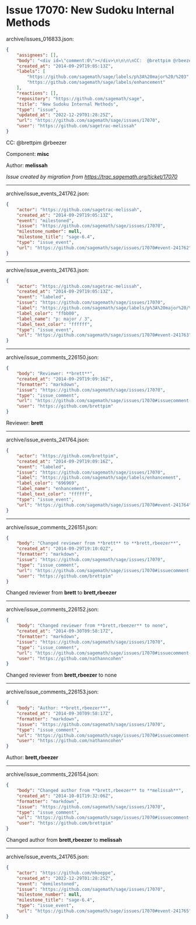# Issue 17070: New Sudoku Internal Methods

archive/issues_016833.json:
```json
{
    "assignees": [],
    "body": "<div id=\"comment:0\"></div>\n\n\n\nCC:  @brettpim @rbeezer\n\nComponent: **misc**\n\nAuthor: **melissah**\n\n_Issue created by migration from https://trac.sagemath.org/ticket/17070_\n\n",
    "created_at": "2014-09-29T19:05:13Z",
    "labels": [
        "https://github.com/sagemath/sage/labels/p%3A%20major%20/%203",
        "https://github.com/sagemath/sage/labels/enhancement"
    ],
    "reactions": [],
    "repository": "https://github.com/sagemath/sage",
    "title": "New Sudoku Internal Methods",
    "type": "issue",
    "updated_at": "2022-12-29T01:28:25Z",
    "url": "https://github.com/sagemath/sage/issues/17070",
    "user": "https://github.com/sagetrac-melissah"
}
```
<div id="comment:0"></div>



CC:  @brettpim @rbeezer

Component: **misc**

Author: **melissah**

_Issue created by migration from https://trac.sagemath.org/ticket/17070_





---

archive/issue_events_241762.json:
```json
{
    "actor": "https://github.com/sagetrac-melissah",
    "created_at": "2014-09-29T19:05:13Z",
    "event": "milestoned",
    "issue": "https://github.com/sagemath/sage/issues/17070",
    "milestone_number": null,
    "milestone_title": "sage-6.4",
    "type": "issue_event",
    "url": "https://github.com/sagemath/sage/issues/17070#event-241762"
}
```



---

archive/issue_events_241763.json:
```json
{
    "actor": "https://github.com/sagetrac-melissah",
    "created_at": "2014-09-29T19:05:13Z",
    "event": "labeled",
    "issue": "https://github.com/sagemath/sage/issues/17070",
    "label": "https://github.com/sagemath/sage/labels/p%3A%20major%20/%203",
    "label_color": "ffbb00",
    "label_name": "p: major / 3",
    "label_text_color": "ffffff",
    "type": "issue_event",
    "url": "https://github.com/sagemath/sage/issues/17070#event-241763"
}
```



---

archive/issue_comments_226150.json:
```json
{
    "body": "Reviewer: **brett**",
    "created_at": "2014-09-29T19:09:16Z",
    "formatter": "markdown",
    "issue": "https://github.com/sagemath/sage/issues/17070",
    "type": "issue_comment",
    "url": "https://github.com/sagemath/sage/issues/17070#issuecomment-226150",
    "user": "https://github.com/brettpim"
}
```

Reviewer: **brett**



---

archive/issue_events_241764.json:
```json
{
    "actor": "https://github.com/brettpim",
    "created_at": "2014-09-29T19:09:16Z",
    "event": "labeled",
    "issue": "https://github.com/sagemath/sage/issues/17070",
    "label": "https://github.com/sagemath/sage/labels/enhancement",
    "label_color": "696969",
    "label_name": "enhancement",
    "label_text_color": "ffffff",
    "type": "issue_event",
    "url": "https://github.com/sagemath/sage/issues/17070#event-241764"
}
```



---

archive/issue_comments_226151.json:
```json
{
    "body": "Changed reviewer from **brett** to **brett,rbeezer**",
    "created_at": "2014-09-29T19:10:02Z",
    "formatter": "markdown",
    "issue": "https://github.com/sagemath/sage/issues/17070",
    "type": "issue_comment",
    "url": "https://github.com/sagemath/sage/issues/17070#issuecomment-226151",
    "user": "https://github.com/brettpim"
}
```

Changed reviewer from **brett** to **brett,rbeezer**



---

archive/issue_comments_226152.json:
```json
{
    "body": "Changed reviewer from **brett,rbeezer** to none",
    "created_at": "2014-09-30T09:58:17Z",
    "formatter": "markdown",
    "issue": "https://github.com/sagemath/sage/issues/17070",
    "type": "issue_comment",
    "url": "https://github.com/sagemath/sage/issues/17070#issuecomment-226152",
    "user": "https://github.com/nathanncohen"
}
```

Changed reviewer from **brett,rbeezer** to none



---

archive/issue_comments_226153.json:
```json
{
    "body": "Author: **brett,rbeezer**",
    "created_at": "2014-09-30T09:58:17Z",
    "formatter": "markdown",
    "issue": "https://github.com/sagemath/sage/issues/17070",
    "type": "issue_comment",
    "url": "https://github.com/sagemath/sage/issues/17070#issuecomment-226153",
    "user": "https://github.com/nathanncohen"
}
```

Author: **brett,rbeezer**



---

archive/issue_comments_226154.json:
```json
{
    "body": "Changed author from **brett,rbeezer** to **melissah**",
    "created_at": "2014-10-01T19:32:06Z",
    "formatter": "markdown",
    "issue": "https://github.com/sagemath/sage/issues/17070",
    "type": "issue_comment",
    "url": "https://github.com/sagemath/sage/issues/17070#issuecomment-226154",
    "user": "https://github.com/brettpim"
}
```

Changed author from **brett,rbeezer** to **melissah**



---

archive/issue_events_241765.json:
```json
{
    "actor": "https://github.com/mkoeppe",
    "created_at": "2022-12-29T01:28:25Z",
    "event": "demilestoned",
    "issue": "https://github.com/sagemath/sage/issues/17070",
    "milestone_number": null,
    "milestone_title": "sage-6.4",
    "type": "issue_event",
    "url": "https://github.com/sagemath/sage/issues/17070#event-241765"
}
```
